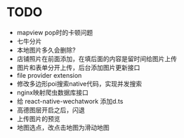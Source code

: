 # TODO 

* mapview pop时的卡顿问题
* 七牛分片
* 本地图片多久会删除?
* 店铺照片在前面添加，在填后面的内容是留时间给图片上传
* 图片和表单分开上传，后台添加图片更新接口
* file provider extension
* 修改多边形poi搜索native代码，实现并发搜索
* nginx映射爬虫数据库接口
* 给 react-native-wechatwork 添加d.ts
* 高德图层开启之后，闪退
* 上传图片的预览
* 地图选点，改点击地图为滑动地图